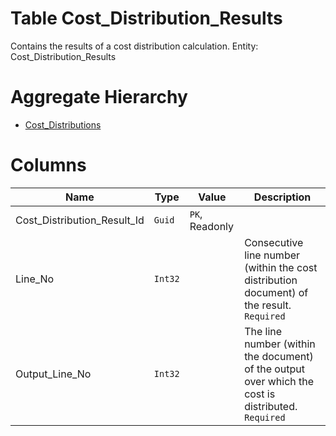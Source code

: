 # Table Cost_Distribution_Results

Contains the results of a cost distribution calculation. Entity: Cost_Distribution_Results

# Aggregate Hierarchy

* [Cost_Distributions](Cost_Distributions.md)

# Columns

| Name | Type | Value | Description |
| - | - | - | --- |
|Cost_Distribution_Result_Id|`Guid`|`PK`, Readonly||
|Line_No|`Int32`||Consecutive line number (within the cost distribution document) of the result. `Required` |
|Output_Line_No|`Int32`||The line number (within the document) of the output over which the cost is distributed. `Required` |
